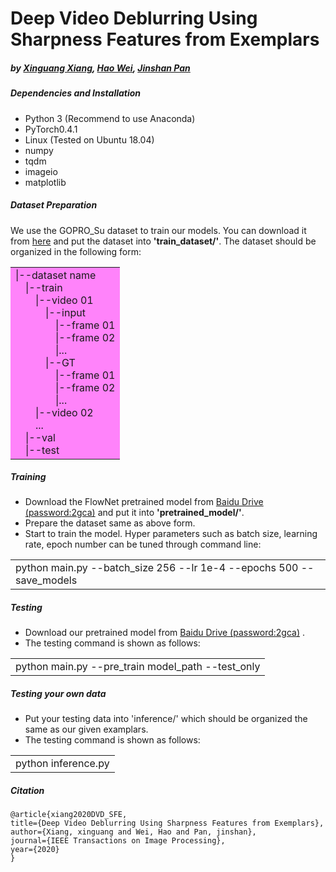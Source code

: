 # Deep Video Deblurring Using Sharpness Features from Exemplars
##### by [Xinguang Xiang](https://imag-njust.net/xinguangxiang/), [Hao Wei](https://github.com/CVHW), [Jinshan Pan](https://jspan.github.io/)


##### Dependencies and Installation
* Python 3 (Recommend to use Anaconda)
* PyTorch0.4.1
* Linux (Tested on Ubuntu 18.04)
* numpy
* tqdm
* imageio
* matplotlib

##### Dataset Preparation
We use the GOPRO_Su dataset to train our models. You can download it from [here](https://github.com/shuochsu/DeepVideoDeblurring) and put the dataset
into **'train_dataset/'**. The dataset should be organized in the following form:

<table><tr><td bgcolor=#FF83FA>
|--dataset name<br/>
&emsp;|--train<br/>
&emsp;&emsp;|--video 01<br/>
&emsp;&emsp;&emsp;|--input<br/>
&emsp;&emsp;&emsp;&emsp;|--frame 01<br/>
&emsp;&emsp;&emsp;&emsp;|--frame 02<br/>
&emsp;&emsp;&emsp;&emsp;|...<br/>
&emsp;&emsp;&emsp;|--GT<br/>
&emsp;&emsp;&emsp;&emsp;|--frame 01<br/>
&emsp;&emsp;&emsp;&emsp;|--frame 02<br/>
&emsp;&emsp;&emsp;&emsp;|...<br/>
&emsp;&emsp;|--video 02<br/>
&emsp;&emsp;...<br/>
&emsp;|--val<br/>
&emsp;|--test<br/>
</td></tr></table>


##### Training 
* Download the FlowNet pretrained model from [Baidu Drive (password:2gca)](https://pan.baidu.com/s/1CXtNHGKF6F27OfIt-o5Pqw) and put it into **'pretrained_model/'**.<br/>
* Prepare the dataset same as above form.<br/>
* Start to train the model. Hyper parameters such as batch size, learning rate, epoch number can be tuned through command line:
<table><tr><td>python main.py --batch_size 256 --lr 1e-4 --epochs 500 --save_models</td></tr></table>


##### Testing
* Download our pretrained model from [Baidu Drive (password:2gca)](https://pan.baidu.com/s/1CXtNHGKF6F27OfIt-o5Pqw) .
* The testing command is shown as follows:
<table><tr><td>python main.py --pre_train model_path --test_only</td></tr></table>


##### Testing your own data
* Put your testing data into 'inference/' which should be organized the same as our given examplars.
* The testing command is shown as follows:
<table><tr><td>python inference.py</td></tr></table>

##### Citation
    @article{xiang2020DVD_SFE,
    title={Deep Video Deblurring Using Sharpness Features from Exemplars},
    author={Xiang, xinguang and Wei, Hao and Pan, jinshan},
    journal={IEEE Transactions on Image Processing},
    year={2020}
    }
